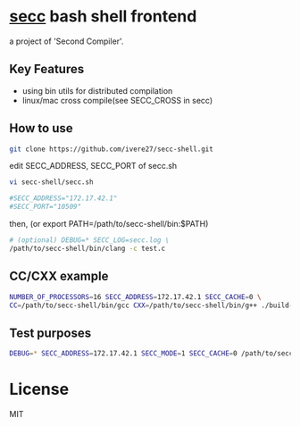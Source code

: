 # [secc](https://github.com/ivere27/secc) bash shell frontend
a project of 'Second Compiler'.

## Key Features
- using bin utils for distributed compilation
- linux/mac cross compile(see SECC_CROSS in secc)

## How to use
```sh
git clone https://github.com/ivere27/secc-shell.git
```
edit SECC_ADDRESS, SECC_PORT of secc.sh
```sh
vi secc-shell/secc.sh

#SECC_ADDRESS="172.17.42.1"
#SECC_PORT="10509"
```
then, (or export PATH=/path/to/secc-shell/bin:$PATH)
```sh
# (optional) DEBUG=* SECC_LOG=secc.log \
/path/to/secc-shell/bin/clang -c test.c
```

## CC/CXX example
```sh
NUMBER_OF_PROCESSORS=16 SECC_ADDRESS=172.17.42.1 SECC_CACHE=0 \
CC=/path/to/secc-shell/bin/gcc CXX=/path/to/secc-shell/bin/g++ ./build-webkit --gtk --release
```

## Test purposes
```sh
DEBUG=* SECC_ADDRESS=172.17.42.1 SECC_MODE=1 SECC_CACHE=0 /path/to/secc-shell/bin/gcc -c test.c
```

# License
MIT
